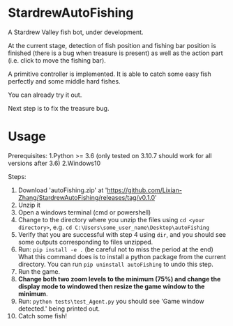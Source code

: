 # StardrewAutoFishing
A Stardrew Valley fish bot, under development.

At the current stage, detection of fish position and fishing bar position is finished (there is a bug when treasure is present) 
as well as the action part (i.e. click to move the fishing bar).

A primitive controller is implemented. It is able to catch some easy fish perfectly and some middle hard fishes.

You can already try it out.

Next step is to fix the treasure bug.

# Usage
Prerequisites:
1.Python >= 3.6 (only tested on 3.10.7 should work for all versions after 3.6)
2.Windows10

Steps:
1. Download 'autoFishing.zip' at 'https://github.com/Lixian-Zhang/StardrewAutoFishing/releases/tag/v0.1.0'
2. Unzip it
3. Open a windows terminal (cmd or powershell)
4. Change to the directory where you unzip the files using `cd <your directory>`, e.g. `cd C:\Users\some_user_name\Desktop\autoFishing`
5. Verify that you are successful with step 4 using `dir`, and you should see some outputs corresponding to files unzipped.
6. Run: `pip install -e .` (be careful not to miss the period at the end)
What this command does is to install a python package from the current directory. You can run `pip uninstall autoFishing` to undo this step.
7. Run the game.
8. **Change both two zoom levels to the minimum (75%) and change the display mode to windowed then resize the game window to the minimum**.
9. Run: `python tests\test_Agent.py` you should see 'Game window detected.' being printed out.
10. Catch some fish!